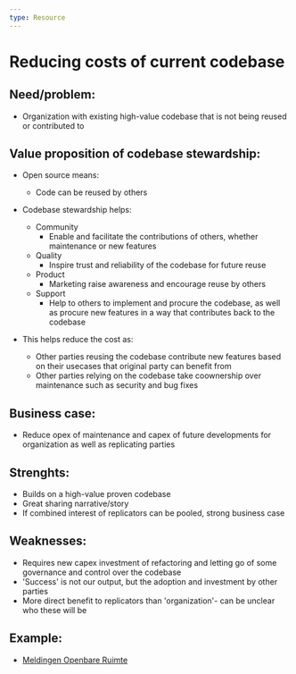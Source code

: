 ```yaml
---
type: Resource
---
```


# Reducing costs of current codebase

## Need/problem: 

* Organization with existing high-value codebase that is not being reused or contributed to

## Value proposition of codebase stewardship: 

* Open source means:
  * Code can be reused by others

* Codebase stewardship helps:
  * Community
    * Enable and facilitate the contributions of others, whether maintenance or new features
  * Quality
    * Inspire trust and reliability of the codebase for future reuse
  * Product
    * Marketing raise awareness and encourage reuse by others
  * Support
    * Help to others to implement and procure the codebase, as well as procure new features in a way that contributes back to the codebase 

* This helps reduce the cost as:
  * Other parties reusing the codebase contribute new features based on their usecases that original party can benefit from
  * Other parties relying on the codebase take coownership over maintenance such as security and bug fixes

## Business case: 

* Reduce opex of maintenance and capex of future developments for organization as well as replicating parties

## Strenghts:

* Builds on a high-value proven codebase
* Great sharing narrative/story
* If combined interest of replicators can be pooled, strong business case 

## Weaknesses:

* Requires new capex investment of refactoring and letting go of some governance and control over the codebase
* 'Success' is not our output, but the adoption and investment by other parties
* More direct benefit to replicators than 'organization'- can be unclear who these will be

## Example:

* [Meldingen Openbare Ruimte](https://www.vngrealisatie.nl/producten/open-meldingen-openbare-ruimte)